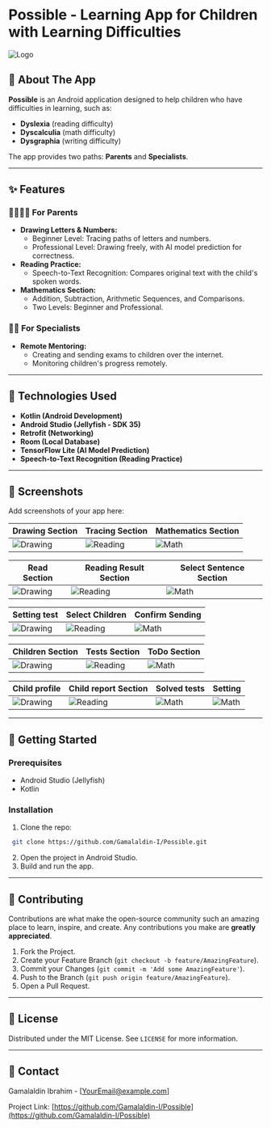 # Possible - Learning App for Children with Learning Difficulties

![Logo](./PicsForRepo/brain.png)

## 📱 About The App
**Possible** is an Android application designed to help children who have difficulties in learning, such as:
- **Dyslexia** (reading difficulty)
- **Dyscalculia** (math difficulty)
- **Dysgraphia** (writing difficulty)

The app provides two paths: **Parents** and **Specialists**.

---

## ✨ Features
### 👨‍👩‍👧‍👦 For Parents
- **Drawing Letters & Numbers:**
  - Beginner Level: Tracing paths of letters and numbers.
  - Professional Level: Drawing freely, with AI model prediction for correctness.
- **Reading Practice:**
  - Speech-to-Text Recognition: Compares original text with the child's spoken words.
- **Mathematics Section:**
  - Addition, Subtraction, Arithmetic Sequences, and Comparisons.
  - Two Levels: Beginner and Professional.

### 🧑‍🏫 For Specialists
- **Remote Mentoring:**
  - Creating and sending exams to children over the internet.
  - Monitoring children's progress remotely.

---

## 🔧 Technologies Used
- **Kotlin (Android Development)**
- **Android Studio (Jellyfish - SDK 35)**
- **Retrofit (Networking)**
- **Room (Local Database)**
- **TensorFlow Lite (AI Model Prediction)**
- **Speech-to-Text Recognition (Reading Practice)**

---

## 📸 Screenshots
Add screenshots of your app here:

| Drawing Section | Tracing Section | Mathematics Section |
|-----------------|-----------------|---------------------|
| ![Drawing](./PicsForRepo/drawing.jpg) | ![Reading](./PicsForRepo/tracing.jpg) | ![Math](./PicsForRepo/Arithmetic.jpg) |

| Read Section | Reading Result Section | Select Sentence Section |
|-----------------|-----------------|---------------------|
| ![Drawing](./PicsForRepo/read.jpg) | ![Reading](./PicsForRepo/readingresult.jpg) | ![Math](./PicsForRepo/textToRead.jpg) |

| Setting test | Select Children | Confirm Sending |
|-----------------|-----------------|---------------------|
| ![Drawing](./PicsForRepo/setExam1.jpg) | ![Reading](./PicsForRepo/selectChildren.jpg) | ![Math](./PicsForRepo/setExam.jpg) |



| Children Section | Tests Section | ToDo Section |
|-----------------|-----------------|---------------------|
| ![Drawing](./PicsForRepo/ChildrenTests.jpg) | ![Reading](./PicsForRepo/tests1.jpg) | ![Math](./PicsForRepo/toDo.jpg) |

| Child profile | Child report Section | Solved tests | Setting |
|-----------------|-----------------|---------------------|---------------------|
| ![Drawing](./PicsForRepo/childProf.jpg) | ![Reading](./PicsForRepo/rate1.jpg) | ![Math](./PicsForRepo/solvedTests.jpg) | ![Math](./PicsForRepo/profileMange.jpg) |


---

## 🚀 Getting Started
### Prerequisites
- Android Studio (Jellyfish)
- Kotlin

### Installation
1. Clone the repo:
```bash
 git clone https://github.com/Gamalaldin-I/Possible.git
```
2. Open the project in Android Studio.
3. Build and run the app.

---

## 🤝 Contributing
Contributions are what make the open-source community such an amazing place to learn, inspire, and create. Any contributions you make are **greatly appreciated**.

1. Fork the Project.
2. Create your Feature Branch (`git checkout -b feature/AmazingFeature`).
3. Commit your Changes (`git commit -m 'Add some AmazingFeature'`).
4. Push to the Branch (`git push origin feature/AmazingFeature`).
5. Open a Pull Request.

---

## 📄 License
Distributed under the MIT License. See `LICENSE` for more information.

---

## 📧 Contact
Gamalaldin Ibrahim - [YourEmail@example.com]

Project Link: [https://github.com/Gamalaldin-I/Possible](https://github.com/Gamalaldin-I/Possible)

